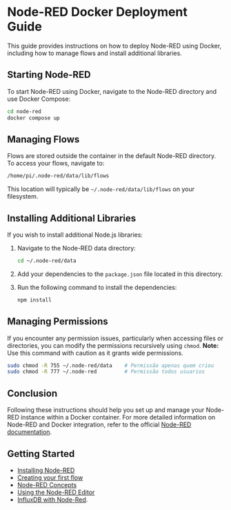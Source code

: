 # Node-RED Docker Deployment Guide

This guide provides instructions on how to deploy Node-RED using Docker, including how to manage flows and install additional libraries.

## Starting Node-RED

To start Node-RED using Docker, navigate to the Node-RED directory and use Docker Compose:

```bash
cd node-red
docker compose up 
```

## Managing Flows

Flows are stored outside the container in the default Node-RED directory. To access your flows, navigate to:

```bash
/home/pi/.node-red/data/lib/flows
```

This location will typically be `~/.node-red/data/lib/flows` on your filesystem.

## Installing Additional Libraries

If you wish to install additional Node.js libraries:

1. Navigate to the Node-RED data directory:

    ```bash
    cd ~/.node-red/data
    ```

2. Add your dependencies to the `package.json` file located in this directory.

3. Run the following command to install the dependencies:

    ```bash
    npm install
    ```

## Managing Permissions

If you encounter any permission issues, particularly when accessing files or directories, you can modify the permissions recursively using `chmod`. **Note:** Use this command with caution as it grants wide permissions.

```bash
sudo chmod -R 755 ~/.node-red/data    # Permissão apenas quem criou
sudo chmod -R 777 ~/.node-red         # Permissão todos usuarios
```

## Conclusion

Following these instructions should help you set up and manage your Node-RED instance within a Docker container. For more detailed information on Node-RED and Docker integration, refer to the official [Node-RED documentation](https://nodered.org/docs/).

## Getting Started
- [Installing Node-RED](https://nodered.org/docs/getting-started)
- [Creating your first flow](https://nodered.org/docs/tutorials/first-flow)
- [Node-RED Concepts](https://nodered.org/docs/user-guide/concepts)
- [Using the Node-RED Editor](https://nodered.org/docs/user-guide/editor)
- [InfluxDB with Node-Red](https://funprojects.blog/2020/02/01/influxdb-with-node-red/).
